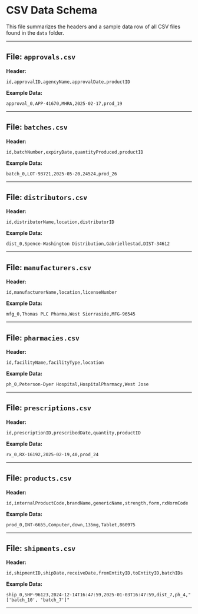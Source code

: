 # CSV Data Schema  
  
This file summarizes the headers and a sample data row of all CSV files found in the `data` folder.  
  
---  
  
## File: `approvals.csv`  
**Header:**  
```csv  
id,approvalID,agencyName,approvalDate,productID  
```  
**Example Data:**  
```csv  
approval_0,APP-41670,MHRA,2025-02-17,prod_19  
```  
---  
  
## File: `batches.csv`  
**Header:**  
```csv  
id,batchNumber,expiryDate,quantityProduced,productID  
```  
**Example Data:**  
```csv  
batch_0,LOT-93721,2025-05-20,24524,prod_26  
```  
---  
  
## File: `distributors.csv`  
**Header:**  
```csv  
id,distributorName,location,distributorID  
```  
**Example Data:**  
```csv  
dist_0,Spence-Washington Distribution,Gabriellestad,DIST-34612  
```  
---  
  
## File: `manufacturers.csv`  
**Header:**  
```csv  
id,manufacturerName,location,licenseNumber  
```  
**Example Data:**  
```csv  
mfg_0,Thomas PLC Pharma,West Sierraside,MFG-96545  
```  
---  
  
## File: `pharmacies.csv`  
**Header:**  
```csv  
id,facilityName,facilityType,location  
```  
**Example Data:**  
```csv  
ph_0,Peterson-Dyer Hospital,HospitalPharmacy,West Jose  
```  
---  
  
## File: `prescriptions.csv`  
**Header:**  
```csv  
id,prescriptionID,prescribedDate,quantity,productID  
```  
**Example Data:**  
```csv  
rx_0,RX-16192,2025-02-19,40,prod_24  
```  
---  
  
## File: `products.csv`  
**Header:**  
```csv  
id,internalProductCode,brandName,genericName,strength,form,rxNormCode  
```  
**Example Data:**  
```csv  
prod_0,INT-6655,Computer,down,135mg,Tablet,860975  
```  
---  
  
## File: `shipments.csv`  
**Header:**  
```csv  
id,shipmentID,shipDate,receiveDate,fromEntityID,toEntityID,batchIDs  
```  
**Example Data:**  
```csv  
ship_0,SHP-96123,2024-12-14T16:47:59,2025-01-03T16:47:59,dist_7,ph_4,"['batch_10', 'batch_7']"  
```  
---  
  
